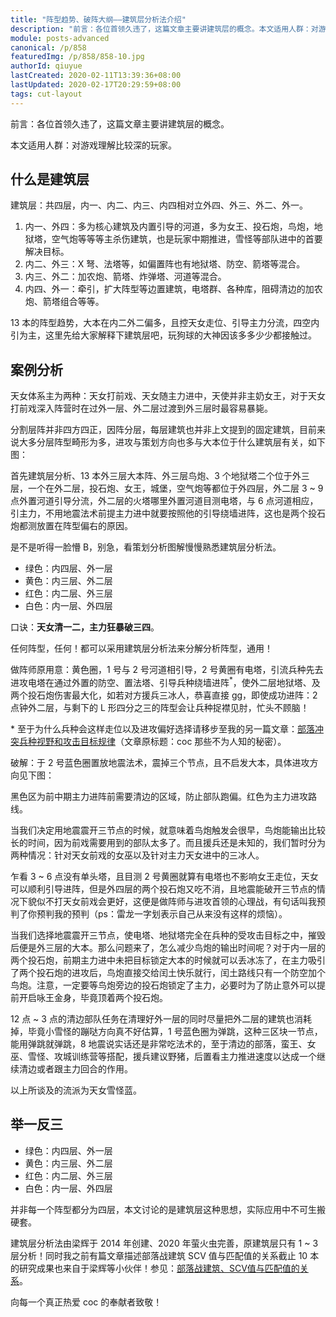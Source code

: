 ```yaml
---
title: "阵型趋势、破阵大纲——建筑层分析法介绍"
description: "前言：各位首领久违了，这篇文章主要讲建筑层的概念。本文适用人群：对游戏理解比较深的玩家。13 本的阵型趋势，大本在内二外二偏多，且控天女走位、引导主力分流，四空内引为主，这里先给大家解释下建筑层吧，玩狗球的大神因该多多少少都接触过。"
module: posts-advanced
canonical: /p/858
featuredImg: /p/858/858-10.jpg
authorId: qiuyue
lastCreated: 2020-02-11T13:39:36+08:00
lastUpdated: 2020-02-17T20:29:59+08:00
tags: cut-layout
---
```


前言：各位首领久违了，这篇文章主要讲建筑层的概念。

本文适用人群：对游戏理解比较深的玩家。

## 什么是建筑层

建筑层：共四层，内一、内二、内三、内四相对立外四、外三、外二、外一。

1. 内一、外四：多为核心建筑及内置引导的河道，多为女王、投石炮，鸟炮，地狱塔，空气炮等等等主杀伤建筑，也是玩家中期推进，雪怪等部队进中的首要解决目标。
2. 内二、外三：X 弩、法塔等，如偏置阵也有地狱塔、防空、箭塔等混合。
3. 内三、外二：加农炮、箭塔、炸弹塔、河道等混合。
4. 内四、外一：牵引，扩大阵型等边置建筑，电塔群、各种库，阻碍清边的加农炮、箭塔组合等等。

13 本的阵型趋势，大本在内二外二偏多，且控天女走位、引导主力分流，四空内引为主，这里先给大家解释下建筑层吧，玩狗球的大神因该多多少少都接触过。

## 案例分析

天女体系主为两种：天女打前戏、天女随主力进中，天使并非主奶女王，对于天女打前戏深入阵营时在过外一层、外二层过渡到外三层时最容易暴毙。

分割层阵并非四方四正，因阵分层，每层建筑也并非上文提到的固定建筑，目前来说大多分层阵型畸形为多，进攻与策划方向也多与大本位于什么建筑层有关，如下图：

<Pic src="/p/858/858-1.jpg" width="1563" height="979" alt="" :lazyLoading="false" />

首先建筑层分析、13 本外三层大本阵、外三层鸟炮、3 个地狱塔二个位于外三层，一个在外二层，投石炮、女王，城堡，空气炮等都位于外四层，外二层 3 ~ 9 点外置河道引导分流，外二层的火塔哪里外置河道目测电塔，与 6 点河道相应，引主力，不用地震法术前提主力进中就要按照他的引导绕墙进阵，这也是两个投石炮都测放置在阵型偏右的原因。

是不是听得一脸懵 B，别急，看策划分析图解慢慢熟悉建筑层分析法。

<Pic src="/p/858/858-2.jpg" width="1242" height="785" alt="" />

- 绿色：内四层、外一层
- 黄色：内三层、外二层
- 红色：内二层、外三层
- 白色：内一层、外四层

口诀：**天女清一二，主力狂暴破三四**。

任何阵型，任何！都可以采用建筑层分析法来分解分析阵型，通用！

<Pic src="/p/858/858-3.jpg" width="1242" height="770" alt="" />

做阵师原用意：黄色圈，1 号与 2 号河道相引导，2 号黄圈有电塔，引流兵种先去进攻电塔在通过外置的防空、置法塔、引导兵种绕墙进阵<sup>\*</sup>，使外二层地狱塔、及两个投石炮伤害最大化，如若对方援兵三冰人，恭喜直接 gg，即使成功进阵：2 点钟外二层，与剩下的 L 形四分之三的阵型会让兵种捉襟见肘，忙头不顾脑！

\* 至于为什么兵种会这样走位以及进攻偏好选择请移步至我的另一篇文章：[部落冲突兵种视野和攻击目标规律](/p/907)（文章原标题：coc 那些不为人知的秘密）。

破解：于 2 号蓝色圈置放地震法术，震掉三个节点，且不启发大本，具体进攻方向见下图：

<Pic src="/p/858/858-4.jpg" width="1242" height="773" alt="" />

黑色区为前中期主力进阵前需要清边的区域，防止部队跑偏。红色为主力进攻路线。

当我们决定用地震震开三节点的时候，就意味着鸟炮触发会很早，鸟炮能输出比较长的时间，因为前戏需要用到的部队太多了。而且援兵还是未知的，我们暂时分为两种情况：针对天女前戏的女巫以及针对主力天女进中的三冰人。

乍看 3 ~ 6 点没有单头塔，且目测 2 号黄圈就算有电塔也不影响女王走位，天女可以顺利引导进阵，但是外四层的两个投石炮又吃不消，且地震能破开三节点的情况下貌似不打天女前戏会更好，这便是做阵师与进攻首领的心理战，有句话叫我预判了你预判我的预判（ps：雷龙一字划表示自己从来没有这样的烦恼）。

当我们选择地震震开三节点，使电塔、地狱塔完全在兵种的受攻击目标之中，摧毁后便是外三层的大本。那么问题来了，怎么减少鸟炮的输出时间呢？对于内一层的两个投石炮，前期主力进中未把目标锁定大本的时候就可以丢冰冻了，在主力吸引了两个投石炮的进攻后，鸟炮直接交给闰土快乐就行，闰土路线只有一个防空加个鸟炮。注意，一定要等鸟炮旁边的投石炮锁定了主力，必要时为了防止意外可以提前开启咏王金身，毕竟顶着两个投石炮。

12 点 ~ 3 点的清边部队任务在清理好外一层的同时尽量把外二层的建筑也消耗掉，毕竟小雪怪的蹦哒方向真不好估算，1 号蓝色圈为弹跳，这种三区块一节点，能用弹跳就弹跳，8 地震说实话还是非常吃法术的，至于清边的部落，蛮王、女巫、雪怪、攻城训练营等搭配，援兵建议野猪，后置看主力推进速度以达成一个继续清边或者跟主力回合的作用。

以上所谈及的流派为天女雪怪蓝。

## 举一反三

- 绿色：内四层、外一层
- 黄色：内三层、外二层
- 红色：内二层、外三层
- 白色：内一层、外四层

<Pic src="/p/858/858-5.jpg" width="1920" height="1080" alt="例一" />
<Pic src="/p/858/858-6.jpg" width="1242" height="706" alt="分析一" />
<Pic src="/p/858/858-7.jpg" width="1920" height="1080" alt="例二" />
<Pic src="/p/858/858-8.jpg" width="1242" height="697" alt="分析二" />
<Pic src="/p/858/858-9.jpg" width="1920" height="1080" alt="例三" />
<Pic src="/p/858/858-10.jpg" width="1242" height="706" alt="分析三" />

并非每一个阵型都分为四层，本文讨论的是建筑层这种思想，实际应用中不可生搬硬套。

建筑层分析法由梁辉于 2014 年创建、2020 年萤火虫完善，原建筑层只有 1 ~ 3 层分析！同时我之前有篇文章描述部落战建筑 SCV 值与匹配值的关系截止 10 本的研究成果也来自于梁辉等小伙伴！参见：[部落战建筑、SCV值与匹配值的关系](/p/689)。

向每一个真正热爱 coc 的奉献者致敬！